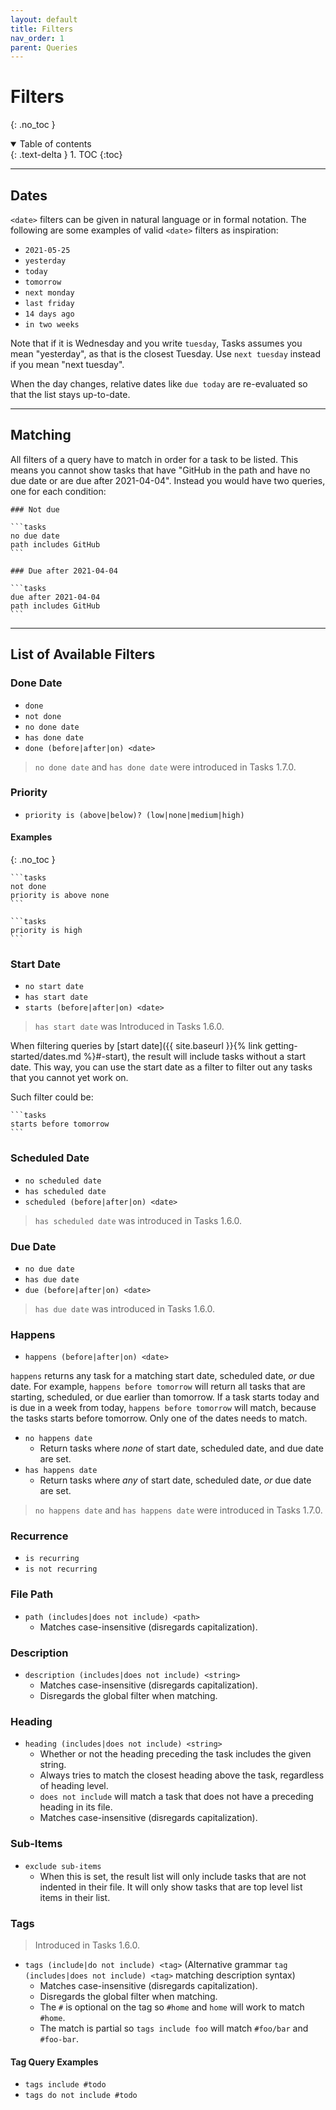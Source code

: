 ```yaml
---
layout: default
title: Filters
nav_order: 1
parent: Queries
---
```


# Filters

{: .no_toc }

<details open markdown="block">
  <summary>
    Table of contents
  </summary>
  {: .text-delta }
1. TOC
{:toc}
</details>

---

## Dates

`<date>` filters can be given in natural language or in formal notation.
The following are some examples of valid `<date>` filters as inspiration:

- `2021-05-25`
- `yesterday`
- `today`
- `tomorrow`
- `next monday`
- `last friday`
- `14 days ago`
- `in two weeks`

Note that if it is Wednesday and you write `tuesday`, Tasks assumes you mean "yesterday", as that is the closest Tuesday.
Use `next tuesday` instead if you mean "next tuesday".

When the day changes, relative dates like `due today` are re-evaluated so that the list stays up-to-date.

---

## Matching

All filters of a query have to match in order for a task to be listed.
This means you cannot show tasks that have "GitHub in the path and have no due date or are due after 2021-04-04".
Instead you would have two queries, one for each condition:

    ### Not due

    ```tasks
    no due date
    path includes GitHub
    ```

    ### Due after 2021-04-04

    ```tasks
    due after 2021-04-04
    path includes GitHub
    ```

---

## List of Available Filters

### Done Date

- `done`
- `not done`
- `no done date`
- `has done date`
- `done (before|after|on) <date>`

> `no done date` and `has done date` were introduced in Tasks 1.7.0.

### Priority

- `priority is (above|below)? (low|none|medium|high)`

#### Examples

{: .no_toc }

    ```tasks
    not done
    priority is above none
    ```

    ```tasks
    priority is high
    ```

### Start Date

- `no start date`
- `has start date`
- `starts (before|after|on) <date>`

> `has start date` was Introduced in Tasks 1.6.0.

When filtering queries by [start date]({{ site.baseurl }}{% link getting-started/dates.md %}#-start),
the result will include tasks without a start date.
This way, you can use the start date as a filter to filter out any tasks that you cannot yet work on.

Such filter could be:

    ```tasks
    starts before tomorrow
    ```

### Scheduled Date

- `no scheduled date`
- `has scheduled date`
- `scheduled (before|after|on) <date>`

> `has scheduled date` was introduced in Tasks 1.6.0.

### Due Date

- `no due date`
- `has due date`
- `due (before|after|on) <date>`

> `has due date` was introduced in Tasks 1.6.0.

### Happens

- `happens (before|after|on) <date>`

`happens` returns any task for a matching start date, scheduled date, _or_ due date.
For example, `happens before tomorrow` will return all tasks that are starting, scheduled, or due earlier than tomorrow.
If a task starts today and is due in a week from today, `happens before tomorrow` will match,
because the tasks starts before tomorrow. Only one of the dates needs to match.

- `no happens date`
  - Return tasks where _none_ of start date, scheduled date, and due date are set.
- `has happens date`
  - Return tasks where _any_ of start date, scheduled date, _or_ due date are set.

> `no happens date` and `has happens date` were introduced in Tasks 1.7.0.

### Recurrence

- `is recurring`
- `is not recurring`

### File Path

- `path (includes|does not include) <path>`
  - Matches case-insensitive (disregards capitalization).

### Description

- `description (includes|does not include) <string>`
  - Matches case-insensitive (disregards capitalization).
  - Disregards the global filter when matching.

### Heading

- `heading (includes|does not include) <string>`
  - Whether or not the heading preceding the task includes the given string.
  - Always tries to match the closest heading above the task, regardless of heading level.
  - `does not include` will match a task that does not have a preceding heading in its file.
  - Matches case-insensitive (disregards capitalization).

### Sub-Items

- `exclude sub-items`
  - When this is set, the result list will only include tasks that are not indented in their file. It will only show tasks that are top level list items in their list.

### Tags

> Introduced in Tasks 1.6.0.

- `tags (include|do not include) <tag>` (Alternative grammar `tag (includes|does not include) <tag>` matching description syntax)
  - Matches case-insensitive (disregards capitalization).
  - Disregards the global filter when matching.
  - The `#` is optional on the tag so `#home` and `home` will work to match `#home`.
  - The match is partial so `tags include foo` will match `#foo/bar` and `#foo-bar`.

#### Tag Query Examples

- `tags include #todo`
- `tags do not include #todo`
